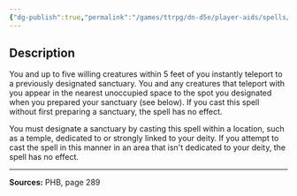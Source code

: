 ```yaml
---
{"dg-publish":true,"permalink":"/games/ttrpg/dn-d5e/player-aids/spells/level-6/word-of-recall/","tags":["ttrpg/dnd/5e","verbal","spell"],"noteIcon":""}
---
```



## Description
You and up to five willing creatures within 5 feet of you instantly teleport to a previously designated sanctuary.
You and any creatures that teleport with you appear in the nearest unoccupied space to the spot you designated when you prepared your sanctuary (see below).
If you cast this spell without first preparing a sanctuary, the spell has no effect.

You must designate a sanctuary by casting this spell within a location, such as a temple, dedicated to or strongly linked to your deity.
If you attempt to cast the spell in this manner in an area that isn't dedicated to your deity, the spell has no effect.

---

**Sources:** PHB, page 289
